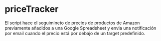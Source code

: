 # priceTracker

El script hace el seguimineto de precios de productos de Amazon previamente añadidos a una Google Spreadsheet y envia una notificación por email cuando el precio está por debajo de un target predefinido.


